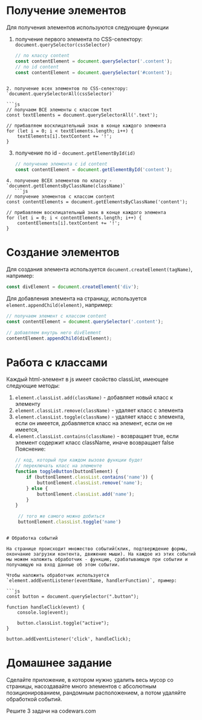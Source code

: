 # Получение элементов

Для получения элементов используются следующие функции
1. получение первого элемента по CSS-селектору: `document.querySelector(cssSelector)`
   ```js
   // по классу content
   const contentElement = document.querySelector('.content');
   // по id content
   const contentElement = document.querySelector('#content');
```

2. получение всех элементов по CSS-селектору: `document.querySelectorAll(cssSelector)`

```js
// получаем ВСЕ элементы с классом text
const textElements = document.querySelectorAll('.text');

// прибавляем восклицательный знак в конце каждого элемента
for (let i = 0; i < textElements.length; i++) {
	textElements[i].textContent += '!';
}
```
3. получение по id - `document.getElementById(id)`
   ```js
   // получение элемента с id content
   const contentElement = document.getElementById('content');
```
4. получение ВСЕХ элементов по классу - `document.getElementsByClassName(className)`
   ```js
// получение элементов с классом content
const contentElements = document.getElementsByClassName('content');

// прибавляем восклицательный знак в конце каждого элемента
for (let i = 0; i < contentElements.length; i++) {
	contentElements[i].textContent += '!';
}
```

# Создание элементов

Для создания элемента используется `document.createElement(tagName)`, например:
```js
const divElement = document.createElement('div');
```
Для добавления элемента на страницу, используется `element.appendChild(element)`, например:
```js
// получаем элемент с классом content
const contentElement = document.querySelector('.content');

// добавляем внутрь него divElement
contentElement.appendChild(divElement);
```
# Работа с классами

Каждый html-элемент в js имеет свойство classList, имеющее следующие методы:
1. `element.classList.add(className)` - добавляет новый класс к элементу
2. `element.classList.remove(className)` - удаляет класс с элемента
3. `element.classList.toggle(className)` - удаляет класс с элемента, если он имеется, добавляется класс на элемент, если он не имеется, 
4. `element.classList.contains(className)` - возвращает true, если элемент содержит класс className, иначе возвращает false
Пояснение:
   ```js
   // код, который при каждом вызове функции будет
   // переключать класс на элементе
   function toggleButton(buttonElement) {
	   if (buttonElement.classList.contains('name')) {
		   buttonElement.classList.remove('name');
	   } else {
		   buttonElement.classList.add('name');
	   }
   }

	// того же самого можно добиться
	buttonElement.classList.toggle('name')
```

# Обработка событий

На странице происходит множество событий(клик, подтверждение формы, окончание загрузки контента, движение мыши). На каждое из этих событий мы можем наложить обработчик - функцию, срабатывающую при событии и получающую на вход данные об этом событии.

Чтобы наложить обработчик используется 
`element.addEventListener(eventName, handlerFunction)`, пример:

```js
const button = document.querySelector(".button");

function handleClick(event) {
    console.log(event);

    button.classList.toggle("active");
}

button.addEventListener('click', handleClick);
```

# Домашнее задание

Сделайте приложение, в котором нужно удалить весь мусор со страницы, насоздавайте много элементов с абсолютным позиционированием, рандомным расположением, а потом удаляйте обработкой событий.

Решите 3 задачи на codewars.com